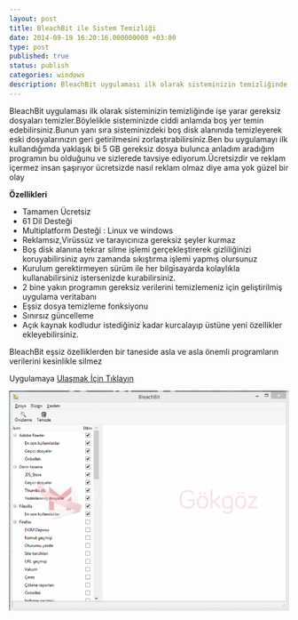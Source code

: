 ```yaml
---
layout: post
title: BleachBit ile Sistem Temizliği
date: 2014-09-19 16:20:16.000000000 +03:00
type: post
published: true
status: publish
categories: windows
description: BleachBit uygulaması ilk olarak sisteminizin temizliğinde işe yarar gereksiz dosyaları temizler.Böylelikle sisteminizde ciddi anlamda boş
---
```

BleachBit uygulaması ilk olarak sisteminizin temizliğinde işe yarar gereksiz dosyaları temizler.Böylelikle sisteminizde ciddi anlamda boş yer temin edebilirsiniz.Bunun yanı sıra sisteminizdeki boş disk alanınıda temizleyerek eski dosyalarınızın geri getirilmesini zorlaştırabilirsiniz.Ben bu uygulamayı ilk kullandığımda yaklaşık bi 5 GB gereksiz dosya bulunca anladım aradığım programın bu olduğunu ve sizlerede tavsiye ediyorum.Ücretsizdir ve reklam içermez insan şaşırıyor ücretsizde nasıl reklam olmaz diye ama yok güzel bir olay

**Özellikleri**

- Tamamen Ücretsiz
- 61 Dil Desteği
- Multiplatform Desteği : Linux ve windows
- Reklamsız,Virüssüz ve tarayıcınıza gereksiz şeyler kurmaz
- Boş disk alanına tekrar silme işlemi gerçekleştirerek gizliliğinizi koruyabilirsiniz aynı zamanda sıkıştırma işlemi yapmış olursunuz
- Kurulum gerektirmeyen sürüm ile her bilgisayarda kolaylıkla kullanabilirsiniz istersenizde kurabilirsiniz.
- 2 bine yakın programın gereksiz verilerini temizlemeniz için geliştirilmiş uygulama veritabanı
- Eşsiz dosya temizleme fonksiyonu
- Sınırsız güncelleme
- Açık kaynak kodludur istediğiniz kadar kurcalayıp üstüne yeni özellikler ekleyebilirsiniz.

BleachBit eşsiz özelliklerden bir taneside asla ve asla önemli programların verilerini kesinlikle silmez

Uygulamaya [Ulaşmak İçin Tıklayın](http://bleachbit.sourceforge.net/)

![bleachbitgorsel1](/assets/bleachbitgorsel1-e1411132557315-734x576.png)
